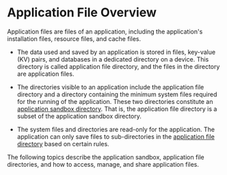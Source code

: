 # Application File Overview

Application files are files of an application, including the application's installation files, resource files, and cache files.

- The data used and saved by an application is stored in files, key-value (KV) pairs, and databases in a dedicated directory on a device. This directory is called application file directory, and the files in the directory are application files.

- The directories visible to an application include the application file directory and a directory containing the minimum system files required for the running of the application. These two directories constitute an [application sandbox directory](app-sandbox-directory.md). That is, the application file directory is a subset of the application sandbox directory.

- The system files and directories are read-only for the application. The application can only save files to sub-directories in the [application file directory](app-sandbox-directory.md#application-file-directory-and-application-file-path) based on certain rules.

The following topics describe the application sandbox, application file directories, and how to access, manage, and share application files.
